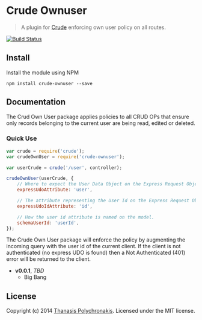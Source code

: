 # Crude Ownuser

> A plugin for [Crude][] enforcing own user policy on all routes.

[![Build Status](https://secure.travis-ci.org/thanpolas/crude-ownuser.png?branch=master)](http://travis-ci.org/thanpolas/crude-ownuser)

## Install

Install the module using NPM

```
npm install crude-ownuser --save
```

## Documentation

The Crud Own User package applies policies to all CRUD OPs that ensure only records belonging to the current user are being read, edited or deleted.

### Quick Use

```js
var crude = require('crude');
var crudeOwnUser = require('crude-ownuser');

var userCrude = crude('/user', controller);

crudeOwnUser(userCrude, {
    // Where to expect the User Data Object on the Express Request Object.
    expressUdoAttribute: 'user',

    // The attribute representing the User Id on the Express Request Object.
    expressUdoIdAttribute: 'id',

    // How the user id attribute is named on the model.
    schemaUserId: 'userId',
});

```

The Crude Own User package will enforce the policy by augmenting the incoming query with the user id of the current client. If the client is not authenticated (no express UDO is found) then a Not Authenticated (401) error will be returned to the client.

- **v0.0.1**, *TBD*
    - Big Bang

## License

Copyright (c) 2014 [Thanasis Polychronakis][thanpolas]. Licensed under the MIT license.

[crude]: https://github.com/thanpolas/crude
[thanpolas]: http://thanpol.as
